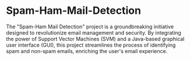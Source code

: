 # Spam-Ham-Mail-Detection
The "Spam-Ham Mail Detection" project is a groundbreaking initiative designed to revolutionize email management and security. By integrating the power of Support Vector Machines (SVM) and a Java-based graphical user interface (GUI), this project streamlines the process of identifying spam and non-spam emails, enriching the user's email experience.
